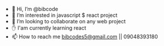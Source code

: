 - 👋 Hi, I’m @bibcode
- 👀 I’m interested in javascript $ react project
- 💞️ I’m looking to collaborate on any web project
- ✋ I'am currently learning react 
- 📫 How to reach me bibcodes5@gmail.com || 09048393180

<!---
bibcode/bibcode is a ✨ special ✨ repository because its `README.md` (this file) appears on your GitHub profile.
You can click the Preview link to take a look at your changes.
--->
